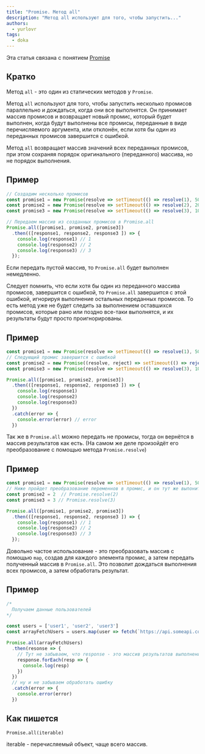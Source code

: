 ```yaml
---
title: "Promise. Метод all"
description: "Метод all используют для того, чтобы запустить..."
authors:
  - yurlovr
tags:
  - doka
---
```


Эта статья связана с понятием [Promise](/js/promise)

## Кратко
Метод `all` - это один из статических методов у `Promise`.

Метод `all` используют для того, чтобы запустить несколько промисов параллельно и дождаться, когда они все выполнятся.
Он принимает массив промисов и возвращает новый промис, который будет выполнен, когда будут выполнены все промисы, переданные в виде перечисляемого аргумента, или отклонён, если хотя бы один из переданных промисов завершится с ошибкой.

Метод `all` возвращает массив значений всех переданных промисов, при этом сохраняя порядок оригинального (переданного) массива, но не порядок выполнения.

## Пример
```js
// Создадим несколько промисов
const promise1 = new Promise(resolve => setTimeout(() => resolve(1), 5000))
const promise2 = new Promise(resolve => setTimeout(() => resolve(2), 2000))
const promise3 = new Promise(resolve => setTimeout(() => resolve(3), 1000))

// Передаем массив из созданных промисов в Promise.all
Promise.all([promise1, promise2, promise3])
  .then(([response1, response2, response3 ]) => {
    console.log(response1) // 1
    console.log(response2) // 2
    console.log(response3) // 3
  });
```

Если передать пустой массив, то `Promise.all` будет выполнен немедленно.

Следует помнить, что если хотя бы один из переданного массива промисов, завершится с ошибкой, то `Promise.all` завершится с этой ошибкой, игнорируя выполнение остальных переданных промисов. То есть метод уже не будет следить за выполнением оставшихся промисов, которые рано или поздно все-таки выполнятся, и их результаты будут просто проигнорированы.

## Пример
```js
const promise1 = new Promise(resolve => setTimeout(() => resolve(1), 5000))
// Следующий промис завершится с ошибкой
const promise2 = new Promise((resolve, reject) => setTimeout(() => reject('error'), 2000))
const promise3 = new Promise(resolve => setTimeout(() => resolve(3), 1000))

Promise.all([promise1, promise2, promise3])
  .then(([response1, response2, response3 ]) => {
    console.log(response1)
    console.log(response2)
    console.log(response3)
  })
  .catch(error => {
    console.error(error) // error
  })
```

Так же в `Promise.all` можно передать не промисы, тогда он вернётся в массив результатов как есть. (На самом же деле произойдёт его преобразование с помощью метода `Promise.resolve`)

## Пример
```js
const promise1 = new Promise(resolve => setTimeout(() => resolve(1), 5000))
// Ниже пройдет преобразование переменнов в промис, и он тут же выпонится
const promise2 = 2  // Promise.resolve(2)
const promise3 = 3 // Promise.resolve(3)

Promise.all([promise1, promise2, promise3])
  .then(([response1, response2, response3 ]) => {
    console.log(response1) // 1
    console.log(response2) // 2
    console.log(response3) // 3
  });
```

Довольно частое использование - это преобразовать массив с помощью `map`, создав для каждого элемента промис, а затем передать полученный массив в `Promise.all`. Это позволит дождаться выполнения всех промисов, а затем обработать результат.

## Пример
```js
/*
  Получаем данные пользователей
*/

const users = ['user1', 'user2', 'user3']
const arrayFetchUsers = users.map(user => fetch(`https://api.someapi.com/${user}`))

Promise.all(arrayFetchUsers)
  .then(resonse => {
    // Тут не забываем, что response - это массив результатов выполнения промисов
    response.forEach(resp => {
      console.log(resp)
    })
  })
  // ну и не забываем обработать ошибку
  .catch(error => {
    console.error(error)
  })
```
## Как пишется

  `Promise.all(iterable)`

  iterable - перечисляемый объект, чаще всего массив.

